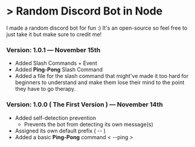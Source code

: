 # > Random Discord Bot in Node
I made a random discord bot for fun :) It's an open-source so feel free to just take it but make sure to credit me! 

### Version: 1.0.1 ― November 15th
- Added Slash Commands + Event
- Added **Ping-Pong** Slash Command
- Added a file for the slash command that might've made it too hard for beginners to understand and make them lose their mind to the point they have to go therapy.

### Version: 1.0.0 ( The First Version ) ― November 14th
- Added self-detection prevention
  + Prevents the bot from detecting its own message(s)
- Assigned its own default prefix ( -- )
- Added a basic **Ping-Pong** command < --ping >